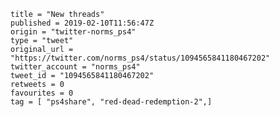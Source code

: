 ```
title = "New threads"
published = 2019-02-10T11:56:47Z
origin = "twitter-norms_ps4"
type = "tweet"
original_url = "https://twitter.com/norms_ps4/status/1094565841180467202"
twitter_account = "norms_ps4"
tweet_id = "1094565841180467202"
retweets = 0
favourites = 0
tag = [ "ps4share", "red-dead-redemption-2",]
```

<p class='image'><img src='https://mnf.m17s.net/2019/02/10/DzCt1HHXQAEF8oe.jpg' alt=''></p>

